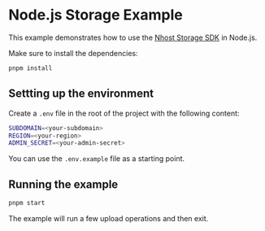 # Node.js Storage Example

This example demonstrates how to use the [Nhost Storage SDK](https://docs.nhost.io/reference/javascript/storage) in Node.js.

Make sure to install the dependencies:

```bash
pnpm install
```

## Settting up the environment

Create a `.env` file in the root of the project with the following content:

```bash
SUBDOMAIN=<your-subdomain>
REGION=<your-region>
ADMIN_SECRET=<your-admin-secret>
```

You can use the `.env.example` file as a starting point.

## Running the example

```bash
pnpm start
```

The example will run a few upload operations and then exit.
